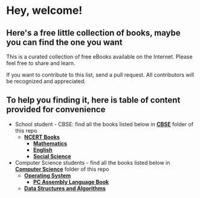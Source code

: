 # Hey, welcome!
## Here's a free little collection of books, maybe you can find the one you want

This is a curated collection of free eBooks available on the Internet. Please feel free to share and learn.

If you want to contribute to this list, send a pull request. All contributors will be recognized and appreciated.

## To help you finding it, here is table of content provided for convenience

* School student - CBSE: find all the books listed below in [**CBSE**](/CBSE) folder of this repo
    * [**NCERT Books**](/CBSE)
        * [**Mathematics**](/CBSE/NCERT/Mathematics)
        * [**English**](/CBSE/NCERT/English)
        * [**Social Science**](/CBSE/NCERT/Social-Science)
* Computer Science students - find all the books listed below in [**Computer Science**](/Computer-Science) folder of this repo
    * [**Operating System**](/Computer-Science/Operating-System)
        * [**PC Assembly Language Book**](/Computer-Science/Operating-System/Xv6)
    * [**Data Structures and Algorithms**](/Computer-Science/Data-Structures-and-Algorithms)
